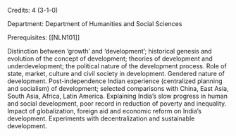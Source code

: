 Credits: 4 (3-1-0)

Department: Department of Humanities and Social Sciences

Prerequisites: [[NLN101]]

Distinction between ‘growth’ and ‘development’; historical genesis and evolution of the concept of development; theories of development and underdevelopment; the political nature of the development process. Role of state, market, culture and civil society in development. Gendered nature of development. Post-independence Indian experience (centralized planning and socialism) of development; selected comparisons with China, East Asia, South Asia, Africa, Latin America. Explaining India’s slow progress in human and social development, poor record in reduction of poverty and inequality. Impact of globalization, foreign aid and economic reform on India’s development. Experiments with decentralization and sustainable development.